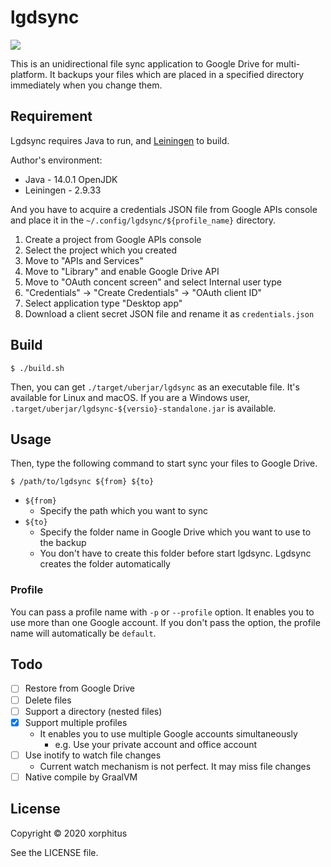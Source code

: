 # lgdsync
![](https://github.com/xorphitus/lgdsync/workflows/CI/badge.svg)

This is an unidirectional file sync application to Google Drive for multi-platform. It backups your files which are placed in a specified directory immediately when you change them.

## Requirement
Lgdsync requires Java to run, and [Leiningen](https://github.com/technomancy/leiningen) to build.

Author's environment:

* Java - 14.0.1 OpenJDK
* Leiningen - 2.9.33

And you have to acquire a credentials JSON file from Google APIs console and place it in the `~/.config/lgdsync/${profile_name}` directory.

1. Create a project from Google APIs console
1. Select the project which you created
1. Move to "APIs and Services"
1. Move to "Library" and enable Google Drive API
1. Move to "OAuth concent screen" and select Internal user type
1. "Credentials" -> "Create Credentials" -> "OAuth client ID"
1. Select application type "Desktop app"
1. Download a client secret JSON file and rename it as `credentials.json`

## Build

    $ ./build.sh

Then, you can get `./target/uberjar/lgdsync` as an executable file. It's available for Linux and macOS.
If you are a Windows user, `.target/uberjar/lgdsync-${versio}-standalone.jar` is available.

## Usage

Then, type the following command to start sync your files to Google Drive.

    $ /path/to/lgdsync ${from} ${to}

* `${from}`
  * Specify the path which you want to sync
* `${to}`
  * Specify the folder name in Google Drive which you want to use to the backup
  * You don't have to create this folder before start lgdsync. Lgdsync creates the folder automatically


### Profile

You can pass a profile name with `-p` or `--profile` option. It enables you to use more than one Google account. If you don't pass the option, the profile name will automatically be `default`.

## Todo

* [ ] Restore from Google Drive
* [ ] Delete files
* [ ] Support a directory (nested files)
* [x] Support multiple profiles
  * It enables you to use multiple Google accounts simultaneously
    * e.g. Use your private account and office account
* [ ] Use inotify to watch file changes
  * Current watch mechanism is not perfect. It may miss file changes
* [ ]  Native compile by GraalVM

## License
Copyright © 2020 xorphitus

See the LICENSE file.
